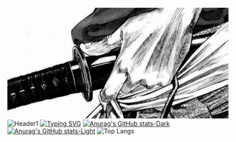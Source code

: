 ![Header1](assets/tumblr_pox6mcyS5u1wi54dwo1_1280.gif)![Header1](assets/112.gif)
[![Typing SVG](https://readme-typing-svg.demolab.com?font=Fira+Code&pause=1000&color=F7F7F7&center=true&random=true&width=435&lines=Software+Developer;ctALL;Artem;go1x1loh;Malware%3F)](https://git.io/typing-svg)
[![Anurag's GitHub stats-Dark](https://github-readme-stats.vercel.app/api?username=go1x1loh&show_icons=true&theme=dark#gh-dark-mode-only&icon_color=#ffffff)](https://github.com/go1x1loh/github-readme-stats#gh-dark-mode-only)
[![Anurag's GitHub stats-Light](https://github-readme-stats.vercel.app/api?username=go1x1loh&show_icons=true&theme=default#gh-light-mode-only&icon_color=#ffffff)](https://github.com/go1x1loh/github-readme-stats#gh-light-mode-only)
![Top Langs](https://github-readme-stats.vercel.app/api/top-langs/?username=go1x1loh&layout=compact&theme=dark#gh-dark-mode-only)